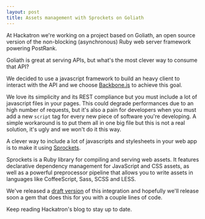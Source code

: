 ```yaml
---
layout: post
title: Assets management with Sprockets on Goliath
---
```


At Hackatron we're working on a project based on Goliath, an open source version of the non-blocking (asynchronous) Ruby web server framework powering PostRank.

Goliath is great at serving APIs, but what's the most clever way to consume that API?

We decided to use a javascript framework to build an heavy client to interact with the API and we choose [Backbone.js][backbone] to achieve this goal.

We love its simplicity and its REST compliance but you must include a lot of javascript files in your pages. This could degrade performances due to an high number of requests, but it's also a pain for developers when you must add a new `script` tag for every new piece of software you're developing. A simple workaround is to put them all in one big file but this is not a real solution, it's ugly and we won't do it this way.

A clever way to include a lot of javascripts and stylesheets in your web app is to make it using [Sprockets][sprockets].

Sprockets is a Ruby library for compiling and serving web assets. It features declarative dependency management for JavaScript and CSS assets, as well as a powerful preprocessor pipeline that allows you to write assets in languages like CoffeeScript, Sass, SCSS and LESS.

We've released a [draft version][draft] of this integration and hopefully we'll release soon a gem that does this for you with a couple lines of code.

Keep reading Hackatron's blog to stay up to date.

[backbone]: http://documentcloud.github.com/backbone/
[sprockets]: https://github.com/sstephenson/sprockets
[draft]: https://github.com/hackatron/sveglia/commit/cbe8925274e591c19e5bbdd9bca2928e1d11204a